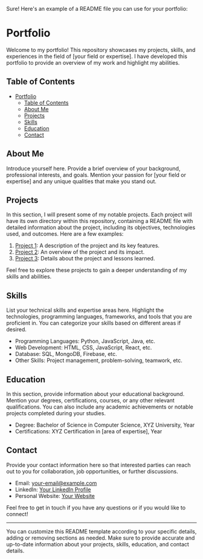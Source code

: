 Sure! Here's an example of a README file you can use for your portfolio:

# Portfolio

Welcome to my portfolio! This repository showcases my projects, skills, and experiences in the field of [your field or expertise]. I have developed this portfolio to provide an overview of my work and highlight my abilities.

## Table of Contents

- [Portfolio](#portfolio)
  - [Table of Contents](#table-of-contents)
  - [About Me](#about-me)
  - [Projects](#projects)
  - [Skills](#skills)
  - [Education](#education)
  - [Contact](#contact)

## About Me

Introduce yourself here. Provide a brief overview of your background, professional interests, and goals. Mention your passion for [your field or expertise] and any unique qualities that make you stand out.

## Projects

In this section, I will present some of my notable projects. Each project will have its own directory within this repository, containing a README file with detailed information about the project, including its objectives, technologies used, and outcomes. Here are a few examples:

1. [Project 1](projects/project1/README.md): A description of the project and its key features.
2. [Project 2](projects/project2/README.md): An overview of the project and its impact.
3. [Project 3](projects/project3/README.md): Details about the project and lessons learned.

Feel free to explore these projects to gain a deeper understanding of my skills and abilities.

## Skills

List your technical skills and expertise areas here. Highlight the technologies, programming languages, frameworks, and tools that you are proficient in. You can categorize your skills based on different areas if desired.

- Programming Languages: Python, JavaScript, Java, etc.
- Web Development: HTML, CSS, JavaScript, React, etc.
- Database: SQL, MongoDB, Firebase, etc.
- Other Skills: Project management, problem-solving, teamwork, etc.

## Education

In this section, provide information about your educational background. Mention your degrees, certifications, courses, or any other relevant qualifications. You can also include any academic achievements or notable projects completed during your studies.

- Degree: Bachelor of Science in Computer Science, XYZ University, Year
- Certifications: XYZ Certification in [area of expertise], Year

## Contact

Provide your contact information here so that interested parties can reach out to you for collaboration, job opportunities, or further discussions.

- Email: your-email@example.com
- LinkedIn: [Your LinkedIn Profile](https://www.linkedin.com/in/your-profile/)
- Personal Website: [Your Website](https://www.yourwebsite.com)

Feel free to get in touch if you have any questions or if you would like to connect!

---

You can customize this README template according to your specific details, adding or removing sections as needed. Make sure to provide accurate and up-to-date information about your projects, skills, education, and contact details.